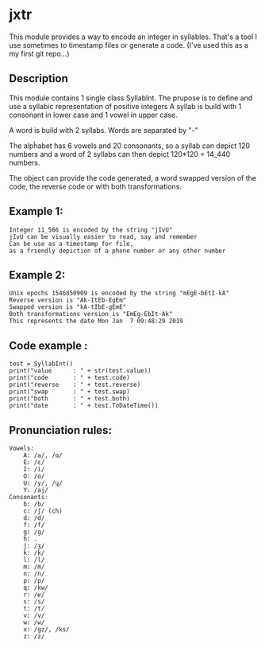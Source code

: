 # jxtr
This module provides a way to encode an integer in syllables. That's a tool I use sometimes to timestamp files or generate a code. (I've used this as a my first git repo...)

## Description 
This module contains 1 single class SyllabInt. The prupose is to define and use a syllabic representation of positive integers
A syllab is build with 1 consonant in lower case and 1 vowel in upper case. 

A word is build with 2 syllabs. Words are separated by "-"

The alpĥabet has 6 vowels and 20 consonants, so a syllab can depict 120 numbers and a word of 2 syllabs can then depict 120*120 = 14_440 numbers.

The object can provide the code generated, a word swapped version of the code, the reverse code or with both transformations.

## Example 1:
    Integer 11_566 is encoded by the string "jIvU"
    jIvU can be visually easier to read, say and remember
    Can be use as a timestamp for file,
    as a friendly depiction of a phone number or any other number

## Example 2:
    Unix epochs 1546850909 is encoded by the string "mEgE-bEtI-kA"
    Reverse version is "Ak-ItEb-EgEm"  
    Swapped version is "kA-tIbE-gEmE"  
    Both transformations version is "EmEg-EbIt-Ak"
    This represents the date Mon Jan  7 09:48:29 2019

## Code example :
    test = SyllabInt()   
    print("value      : " + str(test.value))
    print("code       : " + test.code)
    print("reverse    : " + test.reverse)
    print("swap       : " + test.swap)
    print("both       : " + test.both)
    print("date       : " + test.ToDateTime())

## Pronunciation rules:
    Vowels:
        A: /a/, /ɑ/
        E: /ɛ/
        I: /i/
        O: /o/
        U: /y/, /ɥ/
        Y: /aj/
    Consonants:
        b: /b/
        c: /ʃ/ (ch)
        d: /d/
        f: /f/
        g: /ɡ/
        h: .
        j: /ʒ/
        k: /k/
        l: /l/
        m: /m/
        n: /n/
        p: /p/
        q: /kw/
        r: /ʁ/
        s: /s/
        t: /t/
        v: /v/
        w: /w/
        x: /ɡz/, /ks/
        z: /z/
